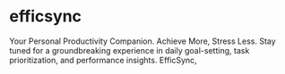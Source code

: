 # efficsync
Your Personal Productivity Companion. Achieve More, Stress Less. Stay tuned for a groundbreaking experience in daily goal-setting, task prioritization, and performance insights. EfficSync,
